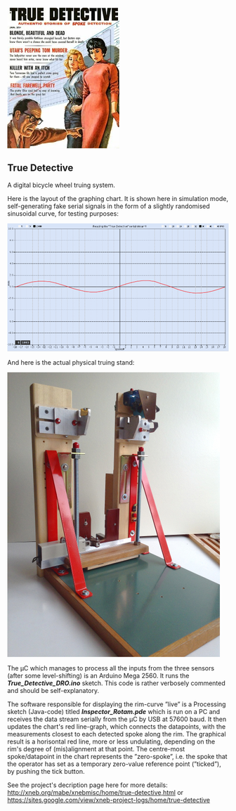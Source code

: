 
![](img/TD_frontpage_mod.jpg)

## True Detective 

A digital bicycle wheel truing system.

Here is the layout of the graphing chart. It is shown here in simulation mode, self-generating fake serial signals in the form of a slightly randomised sinusoidal curve, for testing purposes:


![](img/Inspector_Rotam_anim.gif)

And here is the actual physical truing stand:

![](img/IMG_1959r-25.jpeg)

The µC which manages to process all the inputs from the three sensors (after some level-shifting) is an Arduino Mega 2560. It runs the ***True_Detective_DRO.ino*** sketch. This code is rather verbosely commented and should be self-explanatory. 


The software responsible for displaying the rim-curve ”live” is a Processing sketch (Java-code) titled ***Inspector_Rotam.pde*** which is run on a PC and receives the data stream serially from the µC by USB at 57600 baud. It then updates the chart's red line-graph, which connects the datapoints, with the measurements closest to each detected spoke along the rim. The graphical result is a horisontal red line, more or less undulating, depending on the rim's degree of (mis)alignment at that point. The centre-most spoke/datapoint in the chart represents the ”zero-spoke”, i.e. the spoke that the operator has set as a temporary zero-value reference point (”ticked”), by pushing the tick button.

See the project's decription page here for more details: http://xneb.org/mabe/xnebmisc/home/true-detective,html or https://sites.google.com/view/xneb-project-logs/home/true-detective


